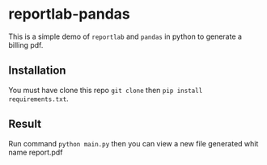 # reportlab-pandas
This is a simple demo of `reportlab` and `pandas` in python to generate a billing pdf.

## Installation
You must have clone this repo `git clone` then `pip install requirements.txt`.

## Result
Run command `python main.py` then you can view a new file generated whit name report.pdf    
